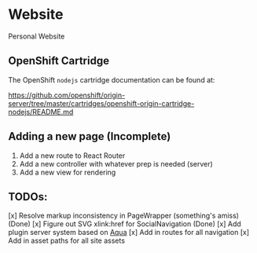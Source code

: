 # Website

Personal Website

## OpenShift Cartridge

The OpenShift `nodejs` cartridge documentation can be found at:

https://github.com/openshift/origin-server/tree/master/cartridges/openshift-origin-cartridge-nodejs/README.md

## Adding a new page (Incomplete)
 1. Add a new route to React Router
 1. Add a new controller with whatever prep is needed (server)
 1. Add a new view for rendering

## TODOs:
 [x] Resolve markup inconsistency in PageWrapper (something's amiss) (Done)
 [x] Figure out SVG xlink:href for SocialNavigation (Done)
 [x] Add plugin server system based on [Aqua](https://github.com/jedireza/aqua/)
 [x] Add in routes for all navigation
 [x] Add in asset paths for all site assets